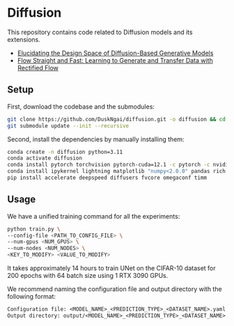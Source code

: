 # Diffusion

This repository contains code related to Diffusion models and its extensions.
- [Elucidating the Design Space of Diffusion-Based Generative Models](https://arxiv.org/abs/2206.00364)
- [Flow Straight and Fast: Learning to Generate and Transfer Data with Rectified Flow](https://arxiv.org/abs/2209.03003)

## Setup

First, download the codebase and the submodules:

```bash
git clone https://github.com/DuskNgai/diffusion.git -o diffusion && cd diffusion
git submodule update --init --recursive
```

Second, install the dependencies by manually installing them:

```bash
conda create -n diffusion python=3.11
conda activate diffusion
conda install pytorch torchvision pytorch-cuda=12.1 -c pytorch -c nvidia
conda install ipykernel lightning matplotlib "numpy<2.0.0" pandas rich tensorboard
pip install accelerate deepspeed diffusers fvcore omegaconf timm
```

## Usage

We have a unified training command for all the experiments:

```bash
python train.py \
--config-file <PATH_TO_CONFIG_FILE> \
--num-gpus <NUM_GPUS> \
--num-nodes <NUM_NODES> \
<KEY_TO_MODIFY> <VALUE_TO_MODIFY>
```

It takes approximately 14 hours to train UNet on the CIFAR-10 dataset for 200 epochs with 64 batch size using 1 RTX 3090 GPUs.

We recommend naming the configuration file and output directory with the following format:
```txt
Configuration file: <MODEL_NAME>_<PREDICTION_TYPE>_<DATASET_NAME>.yaml
Output directory: output/<MODEL_NAME>_<PREDICTION_TYPE>_<DATASET_NAME>
```
